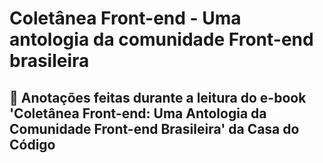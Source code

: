 # Coletânea Front-end - Uma antologia da comunidade Front-end brasileira

## 📓 Anotações feitas durante a leitura do e-book 'Coletânea Front-end: Uma Antologia da Comunidade Front-end Brasileira' da Casa do Código